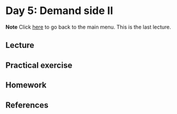 <!-- +++
title = "Day 5"
hascode = true
date = Date(2021, 9, 10)
+++-->

# Day 5: Demand side II
**Note**
Click [here](index/) to go back to the main menu. This is the last lecture.

<!-- \toc -->

## Lecture

## Practical exercise

## Homework

## References
